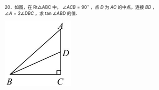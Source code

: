20．如图，在 Rt△ABC 中， $\angle A C B = 9 0 ^ { \circ }$ ，点 $D$ 为 $A C$ 的中点，连接 $B D$ ， $\angle A { = } 2 \angle D B C$ ，求 tan $\angle A B D$ 的值．

![](<../../qs_image_DB/专题1-6_二倍角的解题策略：倍半角模型与绝配角（解析版）_/7a1005bc0758612498afcbf041a2975489e82eeb75611ac0d3c6fb5df1e39f09.jpg>)
